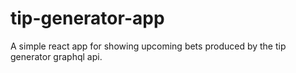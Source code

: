 # tip-generator-app
A simple react app for showing upcoming bets produced by the tip generator graphql api.